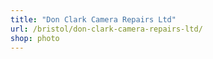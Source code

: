 ```yaml
---
title: "Don Clark Camera Repairs Ltd"
url: /bristol/don-clark-camera-repairs-ltd/
shop: photo
---
```

